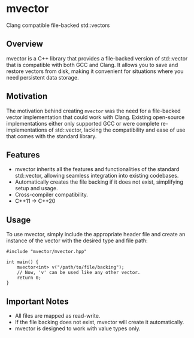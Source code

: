 # mvector
Clang compatible file-backed std::vectors 

## Overview
mvector is a C++ library that provides a file-backed version of std::vector that is compatible with both GCC and Clang. It allows you to save and restore vectors from disk, making it convenient for situations where you need persistent data storage.

## Motivation
The motivation behind creating `mvector` was the need for a file-backed vector implementation that could work with Clang. Existing open-source implementations either only supported GCC or were complete re-implementations of std::vector, lacking the compatibility and ease of use that comes with the standard library.

## Features
- mvector inherits all the features and functionalities of the standard std::vector, allowing seamless integration into existing codebases.
- Automatically creates the file backing if it does not exist, simplifying setup and usage.
- Cross-compiler compatibility.
- C++11 -> C++20

## Usage
To use mvector, simply include the appropriate header file and create an instance of the vector with the desired type and file path:
```
#include "mvector/mvector.hpp"

int main() {
    mvector<int> v("/path/to/file/backing");
    // Now, 'v' can be used like any other vector.
    return 0;
}
```

## Important Notes
- All files are mapped as read-write.
- If the file backing does not exist, mvector will create it automatically.
- mvector is designed to work with value types only.
